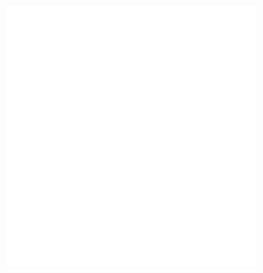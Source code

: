 <div align="center">

<a href="https://metrics.lecoq.io/insights/y9c">
  <img alt="Metrics" src="https://github.com/y9c/y9c/blob/master/resource/github-metrics.svg">
</a>

</div>
